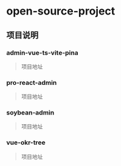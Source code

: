 # open-source-project

##  项目说明

###  admin-vue-ts-vite-pina

> 项目地址

 

### pro-react-admin

> 项目地址



###  soybean-admin

> 项目地址

 

### vue-okr-tree

> 项目地址



###  